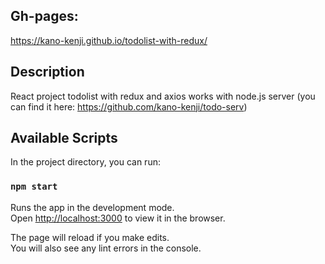 ## Gh-pages:
https://kano-kenji.github.io/todolist-with-redux/

## Description
React project todolist with redux and axios works with node.js server (you can find it here: https://github.com/kano-kenji/todo-serv)

## Available Scripts

In the project directory, you can run:

### `npm start`

Runs the app in the development mode.<br />
Open [http://localhost:3000](http://localhost:3000) to view it in the browser.

The page will reload if you make edits.<br />
You will also see any lint errors in the console.

